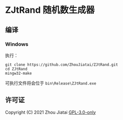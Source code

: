 # ZJtRand 随机数生成器
## 编译
### Windows

执行：

    git clone https://github.com/ZhouJiatai/ZJtRand.git
    cd ZJtRand
    mingw32-make

可执行文件将会位于 `bin\Release\ZJtRand.exe`

## 许可证

Copyright (C) 2021 Zhou Jiatai
[GPL-3.0-only](https://github.com/ZhouJiatai/ZJtRand/blob/main/COPYING.txt)